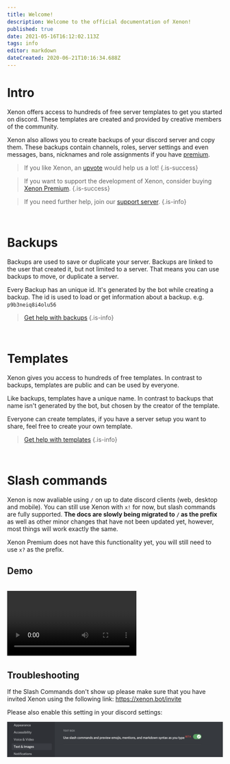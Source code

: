 ```yaml
---
title: Welcome!
description: Welcome to the official documentation of Xenon!
published: true
date: 2021-05-16T16:12:02.113Z
tags: info
editor: markdown
dateCreated: 2020-06-21T10:16:34.688Z
---
```


# Intro
Xenon offers access to hundreds of free server templates to get you started on discord. These templates are created and provided by creative members of the community.

Xenon also allows you to create backups of your discord server and copy them. These backups contain channels, roles, server settings and even messages, bans, nicknames and role assignments if you have [premium](/premium).

> If you like Xenon, an [upvote](https://top.gg/bot/416358583220043796/vote) would help us a lot! 
{.is-success}

> If you want to support the development of Xenon, consider buying [Xenon Premium](/premium).
{.is-success}

> If you need further help, join our [support server](https://xenon.bot/discord).
{.is-info}

<br />

# Backups

Backups are used to save or duplicate your server. Backups are linked to the user that created it, but not limited to a server. That means you can use backups to move, or duplicate a server.

Every Backup has an unique id. It's generated by the bot while creating a backup. The id is used to load or get information about a backup. e.g. `p9b3neiq8i4olu56`

> [Get help with backups](/backups)
{.is-info}

<br />


# Templates

Xenon gives you access to hundreds of free templates. In contrast to backups, templates are public and can be used by everyone.

Like backups, templates have a unique name. In contrast to backups that name isn't generated by the bot, but chosen by the creator of the template.

Everyone can create templates, if you have a server setup you want to share, feel free to create your own template.

> [Get help with templates](/templates)
{.is-info}

<br /> 

# Slash commands

Xenon is now avaliable using `/` on up to date discord clients (web, desktop and mobile). You can still use Xenon with `x!` for now, but slash commands are fully supported. **The docs are slowly being migrated to `/` as the prefix** as well as other minor changes that have not been updated yet, however, most things will work exactly the same.

Xenon Premium does not have this functionality yet, you will still need to use `x?` as the prefix.

## Demo
<br />

<video controls width="60%">
<source src="https://wiki.xenon.bot/slash-commands-demo.mp4" type="video/mp4">
</video>

## Troubleshooting

If the Slash Commands don't show up please make sure that you have invited Xenon using the following link:
https://xenon.bot/invite

Please also enable this setting in your discord settings:

![slash-commands-trouble.png](/slash-commands-trouble.png)